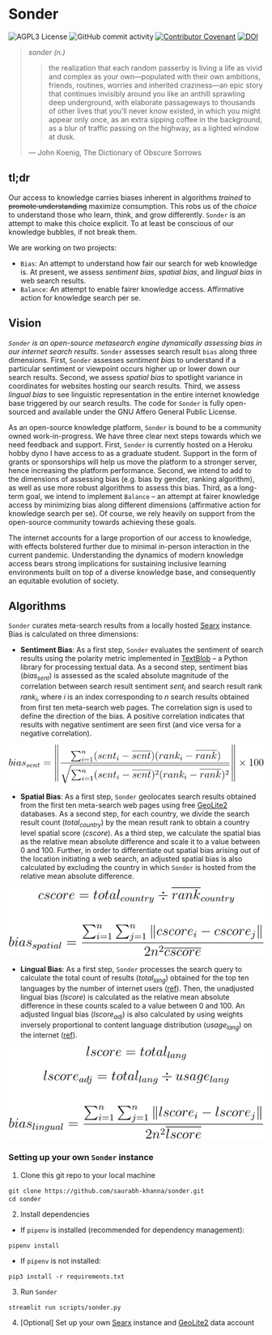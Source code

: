 # Sonder

![AGPL3 License](https://img.shields.io/github/license/saurabh-khanna/sonder)
![GitHub commit activity](https://img.shields.io/github/commit-activity/m/saurabh-khanna/sonder)
[![Contributor Covenant](https://img.shields.io/badge/Contributor%20Covenant-v2.0%20adopted-ff69b4.svg)](CODE_OF_CONDUCT.md)
[![DOI](https://zenodo.org/badge/DOI/10.5281/zenodo.4536014.svg)](https://doi.org/10.5281/zenodo.4536014)


> *sonder (n.)*
>
>> the realization that each random passerby is living a life as vivid and complex as your own—populated with their own ambitions, friends, routines, worries and inherited craziness—an epic story that continues invisibly around you like an anthill sprawling deep underground, with elaborate passageways to thousands of other lives that you’ll never know existed, in which you might appear only once, as an extra sipping coffee in the background, as a blur of traffic passing on the highway, as a lighted window at dusk.
>
> &mdash; John Koenig, The Dictionary of Obscure Sorrows


## tl;dr

Our access to knowledge carries biases inherent in algorithms _trained_ to ~~promote understanding~~ maximize consumption. This robs us of the _choice_ to understand those who learn, think, and grow differently. `Sonder` is an attempt to make this choice explicit. To at least be conscious of our knowledge bubbles, if not break them.

We are working on two projects:
+ `Bias`: An attempt to understand how fair our search for web knowledge is. At present, we assess _sentiment bias_, _spatial bias_, and _lingual bias_ in web search results.
+ `Balance`: An attempt to enable fairer knowledge access. Affirmative action for knowledge search per se.


## Vision

_`Sonder` is an open-source metasearch engine dynamically assessing bias in our internet search results_. `Sonder` assesses search result `bias` along three dimensions. First, `Sonder` assesses _sentiment bias_ to understand if a particular sentiment or viewpoint occurs higher up or lower down our search results. Second, we assess _spatial bias_ to spotlight variance in coordinates for websites hosting our search results. Third, we assess _lingual bias_ to see linguistic representation in the entire internet knowledge base triggered by our search results. The code for `Sonder` is fully open-sourced and available under the GNU Affero General Public License.

As an open-source knowledge platform, `Sonder` is bound to be a community owned work-in-progress. We have three clear next steps towards which we need feedback and support. First, `Sonder` is currently hosted on a Heroku hobby dyno I have access to as a graduate student. Support in the form of grants or sponsorships will help us move the platform to a stronger server, hence increasing the platform performance. Second, we intend to add to the dimensions of assessing bias (e.g. bias by gender, ranking algorithm), as well as use more robust algorithms to assess this bias. Third, as a long-term goal, we intend to implement `Balance` &ndash; an attempt at fairer knowledge access by minimizing bias along different dimensions (affirmative action for knowledge search per se). Of course, we rely heavily on support from the open-source community towards achieving these goals.

The internet accounts for a large proportion of our access to knowledge, with effects bolstered further due to minimal in-person interaction in the current pandemic. Understanding the dynamics of modern knowledge access bears strong implications for sustaining inclusive learning environments built on top of a diverse knowledge base, and consequently an equitable evolution of society.

## Algorithms

`Sonder` curates meta-search results from a locally hosted [Searx](https://github.com/searx/searx) instance. Bias is calculated on three dimensions:

* __Sentiment Bias__: As a first step, `Sonder` evaluates the sentiment of search results using the polarity metric implemented in [TextBlob](https://github.com/sloria/TextBlob) &ndash; a Python library for processing textual data. As a second step, sentiment bias (_bias<sub>sent</sub>_) is assessed as the scaled absolute magnitude of the correlation between search result sentiment _sent<sub>i</sub>_ and search result rank _rank<sub>i</sub>_, where _i_ is an index corresponding to _n_ search results obtained from first ten meta-search web pages. The correlation sign is used to define the direction of the bias. A positive correlation indicates that results with negative sentiment are seen first (and vice versa for a negative correlation).

<p align="center">
  <img src="images/equation_sentiment.svg" />
</p>


* __Spatial Bias__: As a first step, `Sonder` geolocates search results obtained from the first ten meta-search web pages using free [GeoLite2](https://github.com/maxmind/GeoIP2-python) databases. As a second step, for each country, we divide the search result count (_total<sub>country</sub>_) by the mean result rank to obtain a country level spatial score (_cscore_). As a third step, we calculate the spatial bias as the relative mean absolute difference and scale it to a value between 0 and 100. Further, in order to differentiate out spatial bias arising out of the location initiating a web search, an adjusted spatial bias is also calculated by excluding the country in which `Sonder` is hosted from the relative mean absolute difference.

<p align="center">
  <img src="images/equation_spatial.svg" />
</p>

* __Lingual Bias__: As a first step, `Sonder` processes the search query to calculate the total count of results (_total<sub>lang</sub>_) obtained for the top ten languages by the number of internet users ([ref](https://en.wikipedia.org/wiki/Languages_used_on_the_Internet#Internet_users_by_language)). Then, the unadjusted lingual bias (_lscore_) is calculated as the relative mean absolute difference in these counts scaled to a value between 0 and 100. An adjusted lingual bias (_lscore<sub>adj</sub>_) is also calculated by using weights inversely proportional to content language distribution (_usage<sub>lang</sub>_) on the internet ([ref](https://en.wikipedia.org/wiki/Languages_used_on_the_Internet#Content_languages_for_websites)).

<p align="center">
  <img src="images/equation_lingual.svg" />
</p>


### Setting up your own `Sonder` instance

1. Clone this git repo to your local machine

```
git clone https://github.com/saurabh-khanna/sonder.git
cd sonder
```

2. Install dependencies

  * If `pipenv` is installed (recommended for dependency management):

```
pipenv install
```

  * If `pipenv` is not installed:

```
pip3 install -r requirements.txt
```

3. Run `Sonder`

```
streamlit run scripts/sonder.py
```

4. [Optional] Set up your own [Searx](https://searx.github.io/searx/admin/installation.html) instance and [GeoLite2](https://dev.maxmind.com/geoip/geoip2/geolite2/) data account

